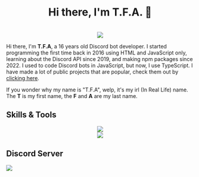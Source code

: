<h1 align="center">Hi there, I'm <strong>T.F.A</strong>. 👋</h1>
<p align="center">
  <br>
  <img src="https://lanyard.cnrad.dev/api/849413565487382578">
</p>

Hi there, I'm **T.F.A**, a 16 years old Discord bot developer. I started programming the first time back in 2016 using HTML and JavaScript only, learning about the Discord API since 2019, and making npm packages since 2022. I used to code Discord bots in JavaScript, but now, I use TypeScript. I have made a lot of public projects that are popular, check them out by [clicking here](https://github.com/TFAGaming?tab=repositories).

If you wonder why my name is "T.F.A", welp, it's my irl (In Real Life) name. The **T** is my first name, the **F** and **A** are my last name.

## Skills & Tools

<p align="center">
    <img src="https://skillicons.dev/icons?i=js,ts,c,cpp,py,bash,html,css,mongodb,mysql,vscode,nodejs,git,github,arduino&theme=dark">
    <br>
    <img src="https://github-readme-stats.vercel.app/api/top-langs/?username=tfagaming&layout=compact&hide_title=1&card_width=300&theme=dark">
</p>

## Discord Server
<div>
  <a href="https://discord.gg/E6VFACWu5V">
     <img src="https://discord.com/api/guilds/918611797194465280/widget.png?style=banner3">
  </a>
</div>

